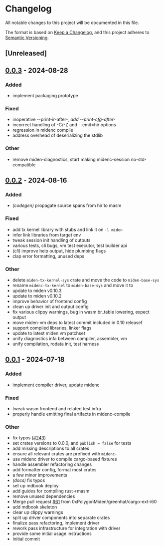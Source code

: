 # Changelog
All notable changes to this project will be documented in this file.

The format is based on [Keep a Changelog](https://keepachangelog.com/en/1.0.0/),
and this project adheres to [Semantic Versioning](https://semver.org/spec/v2.0.0.html).

## [Unreleased]

## [0.0.3](https://github.com/0xPolygonMiden/compiler/compare/midenc-session-v0.0.2...midenc-session-v0.0.3) - 2024-08-28

### Added
- implement packaging prototype

### Fixed
- inoperative --print-ir-after-*, add --print-cfg-after-*
- incorrect handling of -C/-Z and --emit=hir options
- regression in midenc compile
- address overhead of deserializing the stdlib

### Other
- remove miden-diagnostics, start making midenc-session no-std-compatible

## [0.0.2](https://github.com/0xPolygonMiden/compiler/compare/midenc-session-v0.0.1...midenc-session-v0.0.2) - 2024-08-16

### Added
- *(codegen)* propagate source spans from hir to masm

### Fixed
- add tx kernel library with stubs and link it on `-l miden`
- infer link libraries from target env
- tweak session init handling of outputs
- various tests, cli bugs, vm test executor, test builder api
- *(cli)* improve help output, hide plumbing flags
- clap error formatting, unused deps

### Other
- delete `miden-tx-kernel-sys` crate and move the code to `miden-base-sys`
- rename `midenc-tx-kernel` to `miden-base-sys` and move it to
- update to miden v0.10.3
- update to miden v0.10.2
- improve behavior of frontend config
- clean up driver init and output config
- fix various clippy warnings, bug in wasm br_table lowering, expect output
- move miden-vm deps to latest commit included in 0.10 releasef
- support compiled libraries, linker flags
- update to latest miden vm patchset
- unify diagnostics infa between compiler, assembler, vm
- unify compilation, rodata init, test harness

## [0.0.1](https://github.com/0xPolygonMiden/compiler/compare/midenc-session-v0.0.0...midenc-session-v0.0.1) - 2024-07-18

### Added
- implement compiler driver, update midenc

### Fixed
- tweak wasm frontend and related test infra
- properly handle emitting final artifacts in midenc-compile

### Other
- fix typos ([#243](https://github.com/0xPolygonMiden/compiler/pull/243))
- set crates versions to 0.0.0, and `publish = false` for tests
- add missing descriptions to all crates
- ensure all relevant crates are prefixed with `midenc-`
- use midenc driver to compile cargo-based fixtures
- handle assembler refactoring changes
- add formatter config, format most crates
- a few minor improvements
- *(docs)* fix typos
- set up mdbook deploy
- add guides for compiling rust->masm
- remove unused dependencies
- Merge pull request [#61](https://github.com/0xPolygonMiden/compiler/pull/61) from 0xPolygonMiden/greenhat/cargo-ext-i60
- add mdbook skeleton
- clear up clippy warnings
- split up driver components into separate crates
- finalize pass refactoring, implement driver
- rework pass infrastructure for integration with driver
- provide some initial usage instructions
- Initial commit
